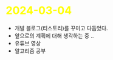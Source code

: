 # <span style="color:yellow">2024-03-04</span>

- 개발 블로그(티스토리)를 꾸미고 다듬었다.
- 앞으로의 계획에 대해 생각하는 중 ..
- 유튜브 영상
- 알고리즘 공부